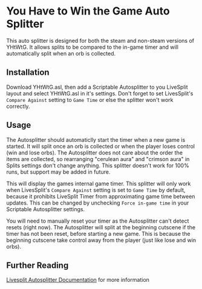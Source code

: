 # You Have to Win the Game Auto Splitter
This auto splitter is designed for both the steam and non-steam versions of YHtWtG. It allows splits to be compared to the in-game timer and will automatically split when an orb is collected.
## Installation
Download YHtWtG.asl, then add a Scriptable Autosplitter to you LiveSplit layout and select YHtWtG.asl in it's settings. Don't forget to set LivesSplit's `Compare Against` setting to `Game Time` or else the splitter won't work correctly.

## Usage
The Autosplitter should automaticlly start the timer when a new game is started. It will split once an orb is collected or when the player loses control (win and lose orbs). The Autosplitter does not care about the order the items are collected, so rearranging "cerulean aura" and "crimson aura" in Splits settings don't change anything. This splitter doesn't work for 100% runs, but support may be added in future.

This will display the games internal game timer. This splitter will only work when LivesSplit's `Compare Against` setting is set to `Game Time` by default, because it prohibits LiveSplit Timer from approximating game time between updates. This can be changed by unchecking `Force in-game time` in your Scriptable Autosplitter settings.

You will need to manually reset your timer as the Autosplitter can't detect resets (right now). The Autosplitter will split at the beginning cutscene if the timer has not been reset, before starting a new game. This is because the beginning cutscene take control away from the player (just like lose and win orbs).

## Further Reading
[Livesplit Autosplitter Documentation](https://github.com/LiveSplit/LiveSplit/blob/master/Documentation/Auto-Splitters.md) for more information
